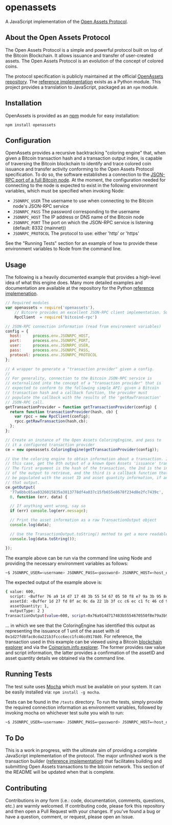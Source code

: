 openassets
==========

A JavaScript implementation of the [Open Assets Protocol](https://github.com/OpenAssets/open-assets-protocol).

About the Open Assets Protocol
------------------------------
The Open Assets Protocol is a simple and powerful protocol built on top of the Bitcoin Blockchain. It allows issuance and transfer of user-created assets. The Open Assets Protocol is an evolution of the concept of colored coins.

The protocol specification is publicly maintained at the official [OpenAssets repository](https://github.com/OpenAssets/open-assets-protocol). The [reference implementation](https://github.com/OpenAssets/openassets) exists as a Python module. This project provides a translation to JavaScript, packaged as an `npm` module.

Installation
------------

OpenAssets is provided as an [npm](https://www.npmjs.org/package/openassets) module for easy installation:

```npm install openassets```

Configuration
-------------

OpenAssets provides a recursive backtracking "coloring engine" that, when given a Bitcoin transaction hash and a transaction output index, is capable of traversing the Bitcoin blockchain to identify and trace colored coin issuance and transfer activity conforming to the Open Assets Protocol specification. To do so, the software establishes a connection to the [JSON-RPC port of a full Bitcoin node](https://en.bitcoin.it/wiki/API_reference_%28JSON-RPC%29). At the moment, the configuration needed for connecting to the node is expected to exist in the following environment variables, which must be specified when invoking Node:

* `JSONRPC_USER`  The username to use when connecting to the Bitcoin node's JSON-RPC service
* `JSONRPC_PASS`  The password corresponding to the username
* `JSONRPC_HOST`  The IP address or DNS name of the Bitcoin node
* `JSONRPC_PORT`  The port on which the JSON-RPC service is listening (default: 8332 (mainnet))
* `JSONRPC_PROTOCOL` The protocol to use: either 'http' or 'https'

See the "Running Tests" section for an example of how to provide these environment variables to Node from the command line.

Usage
-----

The following is a heavily documented example that provides a high-level idea of what this engine does. Many more detailed examples and documentation are available at the repository for the Python [reference implemenation](https://github.com/OpenAssets/openassets).

```JavaScript
// Required modules
var openassets = require('openassets'),
    // Bitcore provides an excellent JSON-RPC client implementation. Substitute your favorite.
    RpcClient  = require('bitcoind-rpc')

// JSON-RPC connection information (read from environment variables)
config = {
  host:     process.env.JSONRPC_HOST,
  port:     process.env.JSONRPC_PORT,
  user:     process.env.JSONRPC_USER,
  pass:     process.env.JSONRPC_PASS,
  protocol: process.env.JSONRPC_PROTOCOL
};

// A wrapper to generate a "transaction provider" given a config.
// 
// For generality, connection to the Bitcoin JSON-RPC service is
// externalized into the concept of a "transaction provider" that is 
// expected to conform to the following simple API: given a Bitcoin
// transaction hash and a callback function, the provider must
// populate the callback with the results of the 'getRawTransaction'
// JSON-RPC call.
getTransactionProvider = function getTransactionProvider(config) {
  return function transactionProvider(hash, cb) {
    var rpcc = new RpcClient(config);
    rpcc.getRawTransaction(hash,cb);
  };
};

// Create an instance of the Open Assets ColoringEngine, and pass to
// it a configured transaction provider
ce = new openassets.ColoringEngine(getTransactionProvider(config));

// Use the coloring engine to obtain information about a transaction. In
// this case, get the 0th output of a known Open Assets 'issuance' transaction.
// The first argument is the hash of the transaction, the 2nd is the index
// of the output to retrieve, and the third is a callback function that will
// be populated with the asset ID and asset quantity information, if any, associated with
// that output.
ce.getOutput(
  '77a6bbc65aa0326015835a3813778df4a037c15fb655e8678f234d8e2fc7439c',
  0, function (err, data) {

  // If anything went wrong, say so
  if (err) console.log(err.message);

  // Print the asset information as a raw TransactionOutput object
  console.log(data);

  // Use the TransactionOutput.toString() method to get a more readable representation
  console.log(data.toString());

});
```

The example above can be run via the command line using Node and providing the necessary environment variables as follows:

```bash
~$ JSONRPC_USER=<username> JSONRPC_PASS=<password> JSONRPC_HOST=<host_or_ip> JSONRPC_PORT=3332 JSONRPC_PROTOCOL=https node example.js
```

The expected output of the example above is:
```bash
{ value: 600,
  script: <Buffer 76 a9 14 d7 17 48 3b 55 54 67 05 50 f8 e7 9a 3b 95 8d 29 4e cf 80 60 88 ac>,
  assetId: <Buffer 1d 27 fd 8f ac 0c da 22 1b 3f cc c6 ec c1 fc 46 cd 91 78 d0>,
  assetQuantity: 1,
  outputType: 2 }
TransactionOutput(value=600, script=0x76a914d717483b5554670550f8e79a3b958d294ecf806088ac, assetId=0x1d27fd8fac0cda221b3fccc6ecc1fc46cd9178d0, assetQuantity=1, outputType=ISSUANCE)
```
... in which we see that the ColoringEngine has identified this output as representing the issuance of 1 unit of the asset with id `0x1d27fd8fac0cda221b3fccc6ecc1fc46cd9178d0`. For reference, the transaction used in this example can be viewed using a Bitcoin [blockchain explorer](https://insight.bitpay.com/77a6bbc65aa0326015835a3813778df4a037c15fb655e8678f234d8e2fc7439c) and via the [Coinprism.info explorer](https://www.coinprism.info/tx/77a6bbc65aa0326015835a3813778df4a037c15fb655e8678f234d8e2fc7439c). The former provides raw value and script information, the latter provides a confirmation of the assetID and asset quantity details we obtained via the command line. 


Running Tests
-------------
The test suite uses [Mocha](http://mochajs.org/) which must be available on your system. It can be easily installed via: `npm install -g mocha`.

Tests can be found in the `/tests` directory. To run the tests, simply provide the required connection information as environment variables, followed by invoking mocha on whichever test suite you wish to run:

```bash
~$ JSONRPC_USER=<username> JSONRPC_PASS=<password> JSONRPC_HOST=<host_or_ip> JSONRPC_PORT=3332 JSONRPC_PROTOCOL=https mocha test/<suite>.js
```

To Do
-----

This is a work in progress, with the ultimate aim of providing a complete JavaScript implementation of the protocol. The major unfinished work is the transaction builder ([reference implementation]( https://github.com/OpenAssets/openassets/blob/master/openassets/transactions.py)) that facilitates building and submitting Open Assets transactions to the bitcoin network. This section of the README will be updated when that is complete.

Contributing
------------

Contributions in _any_ form (i.e.: code, documentation, comments, questions, etc.) are warmly welcomed. If contributing code, please fork this repository and then open a Pull Request with your changes. If you've found a bug or have a question, comment, or request, please open an Issue.

